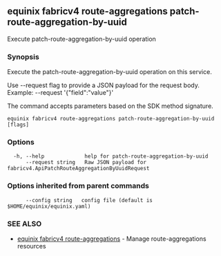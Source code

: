 ## equinix fabricv4 route-aggregations patch-route-aggregation-by-uuid

Execute patch-route-aggregation-by-uuid operation

### Synopsis

Execute the patch-route-aggregation-by-uuid operation on this service.

Use --request flag to provide a JSON payload for the request body.
Example: --request '{"field":"value"}'

The command accepts parameters based on the SDK method signature.

```
equinix fabricv4 route-aggregations patch-route-aggregation-by-uuid [flags]
```

### Options

```
  -h, --help             help for patch-route-aggregation-by-uuid
      --request string   Raw JSON payload for fabricv4.ApiPatchRouteAggregationByUuidRequest
```

### Options inherited from parent commands

```
      --config string   config file (default is $HOME/equinix/equinix.yaml)
```

### SEE ALSO

* [equinix fabricv4 route-aggregations](equinix_fabricv4_route-aggregations.md)	 - Manage route-aggregations resources

